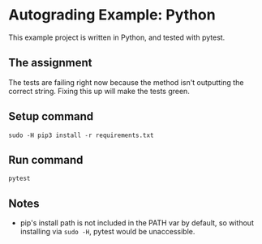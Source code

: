 # Autograding Example: Python
This example project is written in Python, and tested with pytest.

## The assignment
The tests are failing right now because the method isn't outputting the correct string. Fixing this up will make the tests green.

## Setup command
`sudo -H pip3 install -r requirements.txt`

## Run command
`pytest`

## Notes
- pip's install path is not included in the PATH var by default, so without installing via `sudo -H`, pytest would be unaccessible.

